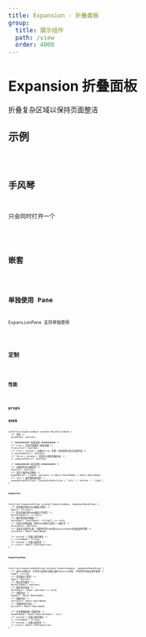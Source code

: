 ```yaml
---
title: Expansion - 折叠面板
group:
  title: 展示组件
  path: /view
  order: 4000
---
```


# Expansion 折叠面板

折叠复杂区域以保持页面整洁

## 示例

<code src="./demo.tsx" />

## 手风琴

只会同时打开一个

<code src="./accordion.tsx" />

## 嵌套

<code src="./Nest.tsx" />

## 单独使用 Pane

ExpansionPane 支持单独使用

<code src="./pane.tsx" />

## 定制

<code src="./custom.tsx" />

## 性能

<code src="./performance.tsx" />

## props

**`通用配置`**

```tsx | pure
interface ExpansionBase extends MountExistBase {
  /** 禁用 */
  disabled?: boolean;

  /* ########### 性能选项 ########### */
  /** true | 是否开启展开/收起动画 */
  transition?: boolean;
  /** true | extend | 如果为true，在第一次启用时才真正挂载内容 */
  // mountOnEnter?: boolean;
  /** false | extend | 是否在关闭时卸载内容 */
  // unmountOnExit?: boolean;

  /* ########### 样式定制 ########### */
  /** 去除所有非必要样式 */
  noStyle?: boolean;
  /** 自定义展开标识图标 */
  expandIcon?: ((open: boolean) => React.ReactNode) | React.ReactNode;
  /** left | 展开图标的位置 */
  expandIconPosition?: ExpandIconPosition | 'left' | 'bottom' | 'right';
}
```

**`Expansion`**

```tsx | pure
interface ExpansionProps extends ExpansionBase, ComponentBaseProps {
  /** 所有展开项的name数组(受控) */
  opens?: string[];
  /** 默认的展开项name数组(不受控) */
  defaultOpens?: string[];
  /** 展开项改变时触发 */
  onChange?: (nextOpens: string[]) => void;
  /** 开启手风琴效果，所有Pane同时只会有一个被打开 */
  accordion?: boolean;
  /** 渲染在内部的元素，内部所有带name的ExpansionPane会受此组件控制 */
  children?: React.ReactNode;

  /** extend | 包裹元素的类名 */
  // className?: string;
  /** extend | 包裹元素样式 */
  // style?: React.CSSProperties;
}
```

**`ExpansionPane`**

```tsx | pure
interface ExpansionPaneProps extends ExpansionBase, ComponentBaseProps {
  /** 该Pane的标识，只有传入此项才会被父级Expansion识别, 不传时作为独立组件使用 */
  name?: string;
  /** 是否展开(受控) */
  open?: boolean;
  /** 默认是否展开 */
  defaultOpen?: boolean;
  /** 展开状态改变 */
  onChange?: (open: boolean) => void;
  /** 顶部内容 */
  header?: React.ReactNode;
  /** 面板内容 */
  children?: React.ReactNode;
  /** 顶部操作区内容 */
  actions?: React.ReactNode;

  /** 完全替换掉整个顶部内容 */
  headerNode?: React.ReactElement | null;
  /** extend | 包裹元素的类名 */
  // className?: string;
  /** extend | 包裹元素样式 */
  // style?: React.CSSProperties;
}
```
